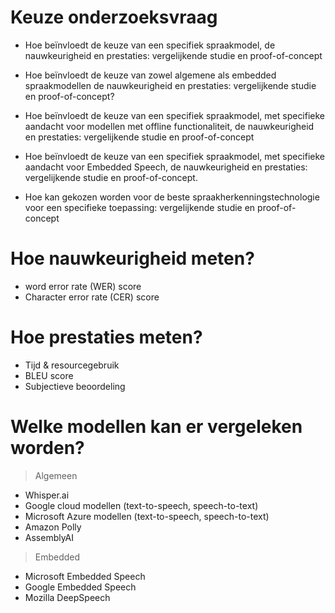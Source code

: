 # Keuze onderzoeksvraag

- Hoe beïnvloedt de keuze van een specifiek spraakmodel, de nauwkeurigheid en prestaties: vergelijkende studie en proof-of-concept

- Hoe beïnvloedt de keuze van zowel algemene als embedded spraakmodellen de nauwkeurigheid en prestaties: vergelijkende studie en proof-of-concept?

- Hoe beïnvloedt de keuze van een specifiek spraakmodel, met specifieke aandacht voor modellen met offline functionaliteit, de nauwkeurigheid en prestaties: vergelijkende studie en proof-of-concept

- Hoe beïnvloedt de keuze van een specifiek spraakmodel, met specifieke aandacht voor Embedded Speech, de nauwkeurigheid en prestaties: vergelijkende studie en proof-of-concept.

- Hoe kan gekozen worden voor de beste spraakherkenningstechnologie voor een specifieke toepassing: vergelijkende studie en proof-of-concept

# Hoe nauwkeurigheid meten?

- word error rate (WER) score
- Character error rate (CER) score

# Hoe prestaties meten?

- Tijd & resourcegebruik
- BLEU score
- Subjectieve beoordeling

# Welke modellen kan er vergeleken worden?

> Algemeen

- Whisper.ai
- Google cloud modellen (text-to-speech, speech-to-text)
- Microsoft Azure modellen (text-to-speech, speech-to-text)
- Amazon Polly
- AssemblyAI

> Embedded

- Microsoft Embedded Speech
- Google Embedded Speech
- Mozilla DeepSpeech
